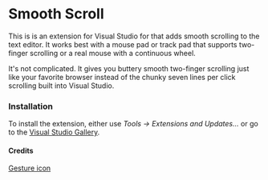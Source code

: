 # Smooth Scroll

This is is an extension for Visual Studio for that adds smooth scrolling to the text editor.  It works best with a mouse pad or track pad that supports two-finger scrolling or a real mouse with a continuous wheel.

It's not complicated.  It gives you buttery smooth two-finger scrolling just like your favorite browser instead of the chunky seven lines per click scrolling built into Visual Studio.

### Installation

To install the extension, either use _Tools &rarr; Extensions and Updates&hellip;_ or go to the [Visual Studio Gallery](http://visualstudiogallery.msdn.microsoft.com/5fcc21b1-2c9b-4768-a5da-e309811d6b9e).

#### Credits

[Gesture icon](https://www.iconfinder.com/icons/80613/finger_gestureworks_scroll_two_icon)
